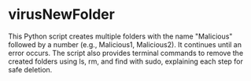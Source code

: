 # virusNewFolder
This Python script creates multiple folders with the name "Malicious" followed by a number (e.g., Malicious1, Malicious2). It continues until an error occurs. The script also provides terminal commands to remove the created folders using ls, rm, and find with sudo, explaining each step for safe deletion.
